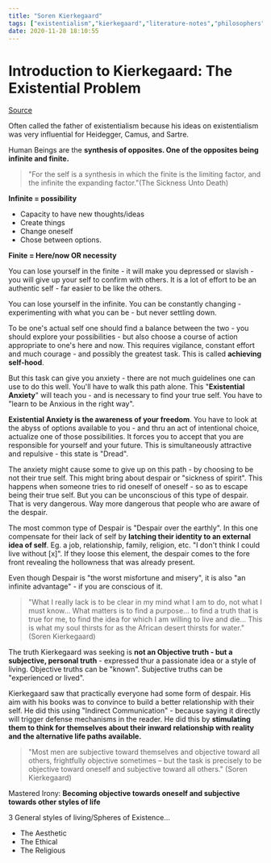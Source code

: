 ```yaml
---
title: "Soren Kierkegaard"
tags: ["existentialism","kierkegaard","literature-notes","philosophers","philosophy"]
date: 2020-11-28 18:10:55
---
```


# Introduction to Kierkegaard: The Existential Problem

[Source](https://www.youtube.com/watch?v=iw36V_iXR2k)

Often called the father of existentialism because his ideas on existentialism was very influential for Heidegger, Camus, and Sartre.

Human Beings are the **synthesis of opposites. One of the opposites being infinite and finite.**

> "For the self is a synthesis in which the finite is the limiting factor, and the infinite the expanding factor."(The Sickness Unto Death)

**Infinite = possibility**

- Capacity to have new thoughts/ideas
- Create things
- Change oneself
- Chose between options.

**Finite = Here/now  OR necessity**

You can lose yourself in the finite - it will make you depressed or slavish - you will give up your self to confirm with others. It is a lot of effort to be an authentic self - far easier to be like the others.

You can lose yourself in the infinite. You can be constantly changing - experimenting with what you can be - but never settling down.

To be one's actual self one should find a balance between the two - you should explore your possibilities - but also choose a course of action appropriate to one's here and now. This requires vigilance, constant effort and much courage - and possibly the greatest task. This is called **achieving self-hood**.

But this task can give you anxiety - there are not much guidelines one can use to do this well. You'll have to walk this path alone. This "**Existential Anxiety**" will teach you - and is necessary to find your true self. You have to "learn to be Anxious in the right way".

**Existential Anxiety is the awareness of your freedom**. You have to look at the abyss of options available to you  - and thru an act of intentional choice, actualize one of those possibilities. It forces you to accept that you are responsible for yourself and your future. This is simultaneously attractive and repulsive - this state is "Dread". 

The anxiety might cause some to give up on this path - by choosing to be not their true self. This might bring about despair or "sickness of spirit". This happens when someone tries to rid oneself of oneself - so as to escape being their true self. But you can be unconscious of this type of despair. That is very dangerous. Way more dangerous that people who are aware of the despair.

The most common type of Despair is "Despair over the earthly". In this one compensate for their lack of self by **latching their identity to an external idea of self**. Eg. a job, relationship, family, religion, etc. "I don't think I could live without [x]". If they loose this element, the despair comes to the fore front revealing the hollowness that was already present.

Even though Despair is "the worst misfortune and misery", it is also "an infinite advantage" - if you are conscious of it. 

> "What I really lack is to be clear in my mind what I am to do, not what I must know... What matters is to find a purpose... to find a truth that is true for me, to find the idea for which I am willing to live and die... This is what my soul thirsts for as the African desert thirsts for water." (Soren Kierkegaard)

The truth Kierkegaard was seeking is **not an Objective truth - but a subjective, personal truth** - expressed thur a passionate idea or a style of living. Objective truths can be "known". Subjective truths can be "experienced or lived".

Kierkegaard saw that practically everyone had some form of despair. His aim with his books was to convince to build a better relationship with their self. He did this using "Indirect Communication" - because saying it directly will trigger defense mechanisms in the reader. He did this by **stimulating them to think for themselves about their inward relationship with reality and the alternative life paths available.** 

> "Most men are subjective toward themselves and objective toward all others, frightfully objective sometimes – but the task is precisely to be objective toward oneself and subjective toward all others." (Soren Kierkegaard)

Mastered Irony: **Becoming objective towards oneself and subjective towards other styles of life**

3 General styles of living/Spheres of Existence...

- The Aesthetic
- The Ethical
- The Religious

